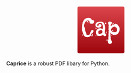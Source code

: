 <p align="center">
  <img src="https://github.com/orklann/caprice/blob/67366542c9a65804438a8e4aba4246540feb0938/resources/caprice_logo.png" width=128 height=128 />
</p>

**Caprice** is a robust PDF libary for Python.
